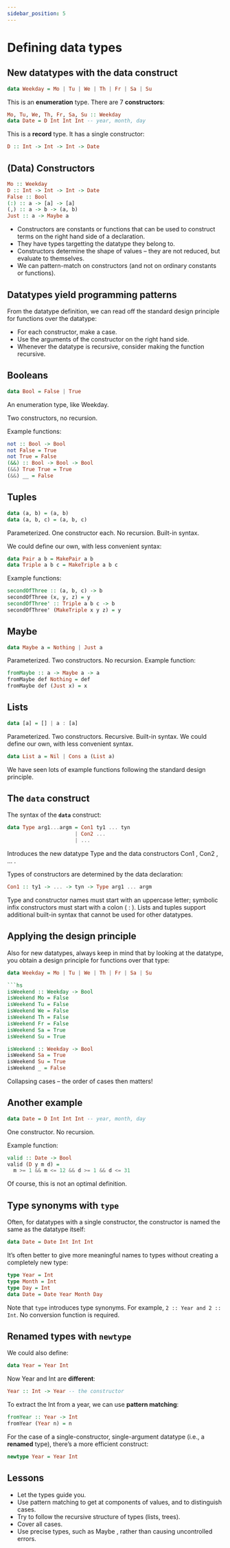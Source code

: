 ```yaml
---
sidebar_position: 5
---
```


# Defining data types

## New datatypes with the data construct

```hs
data Weekday = Mo | Tu | We | Th | Fr | Sa | Su
```

This is an **enumeration** type. There are 7 **constructors**:

```hs
Mo, Tu, We, Th, Fr, Sa, Su :: Weekday
data Date = D Int Int Int -- year, month, day
```

This is a **record** type. It has a single constructor:

```hs
D :: Int -> Int -> Int -> Date
```

## (Data) Constructors

```hs
Mo :: Weekday
D :: Int -> Int -> Int -> Date
False :: Bool
(:) :: a -> [a] -> [a]
(,) :: a -> b -> (a, b)
Just :: a -> Maybe a
```

- Constructors are constants or functions that can be used to
construct terms on the right hand side of a declaration.
- They have types targetting the datatype they belong to.
- Constructors determine the shape of values – they are not
reduced, but evaluate to themselves.
- We can pattern-match on constructors (and not on ordinary constants or functions).

## Datatypes yield programming patterns

From the datatype definition, we can read off the standard design
principle for functions over the datatype:

- For each constructor, make a case.
- Use the arguments of the constructor on the right hand side.
- Whenever the datatype is recursive, consider making the function recursive.

## Booleans

```hs
data Bool = False | True
```

An enumeration type, like Weekday.

Two constructors, no recursion.

Example functions:

```hs
not :: Bool -> Bool
not False = True
not True = False
(&&) :: Bool -> Bool -> Bool
(&&) True True = True
(&&) __ = False
```

## Tuples

```hs
data (a, b) = (a, b)
data (a, b, c) = (a, b, c)
```

Parameterized. One constructor each. No recursion. Built-in syntax.

We could define our own, with less convenient syntax:

```hs
data Pair a b = MakePair a b
data Triple a b c = MakeTriple a b c
```

Example functions:

```hs
secondOfThree :: (a, b, c) -> b
secondOfThree (x, y, z) = y
secondOfThree' :: Triple a b c -> b
secondOfThree' (MakeTriple x y z) = y
```

## Maybe

```hs
data Maybe a = Nothing | Just a
```

Parameterized. Two constructors. No recursion.
Example function:

```hs
fromMaybe :: a -> Maybe a -> a
fromMaybe def Nothing = def
fromMaybe def (Just x) = x
```

## Lists

```hs
data [a] = [] | a : [a]
```

Parameterized. Two constructors. Recursive. Built-in syntax.
We could define our own, with less convenient syntax.

```hs
data List a = Nil | Cons a (List a)
```

We have seen lots of example functions following the standard design
principle.

## The `data` construct

The syntax of the **`data`** construct:

```hs
data Type arg1...argm = Con1 ty1 ... tyn
                      | Con2 ...
                      | ...
```

Introduces the new datatype Type and the data constructors Con1 ,
Con2 , ... .

Types of constructors are determined by the data declaration:

```hs
Con1 :: ty1 -> ... -> tyn -> Type arg1 ... argm
```

Type and constructor names must start with an uppercase letter;
symbolic infix constructors must start with a colon ( : ). Lists and
tuples support additional built-in syntax that cannot be used for other
datatypes.

## Applying the design principle

Also for new datatypes, always keep in mind that by looking at the
datatype, you obtain a design principle for functions over that type:

```hs
data Weekday = Mo | Tu | We | Th | Fr | Sa | Su

```hs
isWeekend :: Weekday -> Bool
isWeekend Mo = False
isWeekend Tu = False
isWeekend We = False
isWeekend Th = False
isWeekend Fr = False
isWeekend Sa = True
isWeekend Su = True
```

```hs
isWeekend :: Weekday -> Bool
isWeekend Sa = True
isWeekend Su = True
isWeekend _ = False
```

Collapsing cases – the order of cases then matters!

## Another example

```hs
data Date = D Int Int Int -- year, month, day
```

One constructor. No recursion.

Example function:

```hs
valid :: Date -> Bool
valid (D y m d) =
  m >= 1 && m <= 12 && d >= 1 && d <= 31
```

Of course, this is not an optimal definition.

## Type synonyms with `type`

Often, for datatypes with a single constructor, the constructor is
named the same as the datatype itself:

```hs
data Date = Date Int Int Int
```

It’s often better to give more meaningful names to types without
creating a completely new type:

```hs
type Year = Int
type Month = Int
type Day = Int
data Date = Date Year Month Day
```

Note that `type` introduces type synonyms. For example,
`2 :: Year and 2 :: Int`. No conversion function is required.

## Renamed types with `newtype`

We could also define:

```hs
data Year = Year Int
```

Now Year and Int are **different**:

```hs
Year :: Int -> Year -- the constructor
```

To extract the Int from a year, we can use **pattern matching**:

```hs
fromYear :: Year -> Int
fromYear (Year n) = n
```

For the case of a single-constructor, single-argument datatype (i.e., a
**renamed** type), there’s a more efficient construct:

```hs
newtype Year = Year Int
```

## Lessons

- Let the types guide you.
- Use pattern matching to get at components of values, and to
distinguish cases.
- Try to follow the recursive structure of types (lists, trees).
- Cover all cases.
- Use precise types, such as Maybe , rather than causing
uncontrolled errors.
